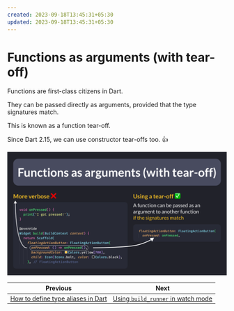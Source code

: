 ```yaml
---
created: 2023-09-18T13:45:31+05:30
updated: 2023-09-18T13:45:31+05:30
---
```

# Functions as arguments (with tear-off)

Functions are first-class citizens in Dart.

They can be passed directly as arguments, provided that the type signatures match.

This is known as a function tear-off.

Since Dart 2.15, we can use constructor tear-offs too. 👍

![](074.0.png)
 

| Previous | Next |
| -------- | ---- |
| [How to define type aliases in Dart](../0073-enhance-readability-with-typdef/index.md) | [Using `build_runner` in watch mode](../0075-build-runner-watch/index.md) |
